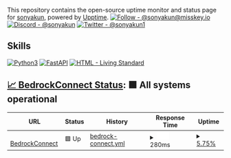 This repository contains the open-source uptime monitor and status page for [sonyakun](https://sonyakun.github.io/sonyakun), powered by [Upptime](https://github.com/upptime/upptime).
[![Follow - @sonyakun@misskey.io](https://img.shields.io/static/v1?label=Follow&message=%40sonyakun%40misskey.io&color=2ea44f&logo=misskey)](https://misskey.io/@sonyakun) [![Discord - @sonyakun](https://img.shields.io/static/v1?label=Discord&message=%40sonyakun&color=blue&logo=Discord)](https://twitter.com/sonyakun1) [![Twitter - @sonyakun1](https://img.shields.io/static/v1?label=Twitter&message=%40sonyakun1&color=blue&logo=X)](https://twitter.com/sonyakun1)

## Skills

[![Python3](https://img.shields.io/static/v1?label=&message=Python3&color=yellow&logo=python)](https://python.org) [![FastAPI](https://img.shields.io/static/v1?label=&message=FastAPI&color=%235e5e5e&logo=FastAPI)](https://fastapi.tiangolo.com/ja/) [![HTML  - Living Standard](https://img.shields.io/static/v1?label=HTML+&message=Living+Standard&color=%23E34F26&logo=html5)](https://html.spec.whatwg.org/multipage/)

## [📈 BedrockConnect Status](https://bc.sonyakun.com): <!--live status--> **🟩 All systems operational**

<!--start: status pages-->
<!-- This summary is generated by Upptime (https://github.com/upptime/upptime) -->
<!-- Do not edit this manually, your changes will be overwritten -->
<!-- prettier-ignore -->
| URL | Status | History | Response Time | Uptime |
| --- | ------ | ------- | ------------- | ------ |
| <img alt="" src="https://icons.duckduckgo.com/ip3/bcstat.sonyakun.com.ico" height="13"> [BedrockConnect](http://bcstat.sonyakun.com:50212) | 🟩 Up | [bedrock-connect.yml](https://github.com/sonyakun/sonyakun/commits/HEAD/history/bedrock-connect.yml) | <details><summary><img alt="Response time graph" src="./graphs/bedrock-connect/response-time-week.png" height="20"> 280ms</summary><br><a href="https://sonyakun.github.io/sonyakun/history/bedrock-connect"><img alt="Response time 280" src="https://img.shields.io/endpoint?url=https%3A%2F%2Fraw.githubusercontent.com%2Fsonyakun%2Fsonyakun%2FHEAD%2Fapi%2Fbedrock-connect%2Fresponse-time.json"></a><br><a href="https://sonyakun.github.io/sonyakun/history/bedrock-connect"><img alt="24-hour response time 280" src="https://img.shields.io/endpoint?url=https%3A%2F%2Fraw.githubusercontent.com%2Fsonyakun%2Fsonyakun%2FHEAD%2Fapi%2Fbedrock-connect%2Fresponse-time-day.json"></a><br><a href="https://sonyakun.github.io/sonyakun/history/bedrock-connect"><img alt="7-day response time 280" src="https://img.shields.io/endpoint?url=https%3A%2F%2Fraw.githubusercontent.com%2Fsonyakun%2Fsonyakun%2FHEAD%2Fapi%2Fbedrock-connect%2Fresponse-time-week.json"></a><br><a href="https://sonyakun.github.io/sonyakun/history/bedrock-connect"><img alt="30-day response time 280" src="https://img.shields.io/endpoint?url=https%3A%2F%2Fraw.githubusercontent.com%2Fsonyakun%2Fsonyakun%2FHEAD%2Fapi%2Fbedrock-connect%2Fresponse-time-month.json"></a><br><a href="https://sonyakun.github.io/sonyakun/history/bedrock-connect"><img alt="1-year response time 280" src="https://img.shields.io/endpoint?url=https%3A%2F%2Fraw.githubusercontent.com%2Fsonyakun%2Fsonyakun%2FHEAD%2Fapi%2Fbedrock-connect%2Fresponse-time-year.json"></a></details> | <details><summary><a href="https://sonyakun.github.io/sonyakun/history/bedrock-connect">5.75%</a></summary><a href="https://sonyakun.github.io/sonyakun/history/bedrock-connect"><img alt="All-time uptime 5.75%" src="https://img.shields.io/endpoint?url=https%3A%2F%2Fraw.githubusercontent.com%2Fsonyakun%2Fsonyakun%2FHEAD%2Fapi%2Fbedrock-connect%2Fuptime.json"></a><br><a href="https://sonyakun.github.io/sonyakun/history/bedrock-connect"><img alt="24-hour uptime 5.75%" src="https://img.shields.io/endpoint?url=https%3A%2F%2Fraw.githubusercontent.com%2Fsonyakun%2Fsonyakun%2FHEAD%2Fapi%2Fbedrock-connect%2Fuptime-day.json"></a><br><a href="https://sonyakun.github.io/sonyakun/history/bedrock-connect"><img alt="7-day uptime 5.75%" src="https://img.shields.io/endpoint?url=https%3A%2F%2Fraw.githubusercontent.com%2Fsonyakun%2Fsonyakun%2FHEAD%2Fapi%2Fbedrock-connect%2Fuptime-week.json"></a><br><a href="https://sonyakun.github.io/sonyakun/history/bedrock-connect"><img alt="30-day uptime 5.75%" src="https://img.shields.io/endpoint?url=https%3A%2F%2Fraw.githubusercontent.com%2Fsonyakun%2Fsonyakun%2FHEAD%2Fapi%2Fbedrock-connect%2Fuptime-month.json"></a><br><a href="https://sonyakun.github.io/sonyakun/history/bedrock-connect"><img alt="1-year uptime 5.75%" src="https://img.shields.io/endpoint?url=https%3A%2F%2Fraw.githubusercontent.com%2Fsonyakun%2Fsonyakun%2FHEAD%2Fapi%2Fbedrock-connect%2Fuptime-year.json"></a></details>

<!--end: status pages-->
